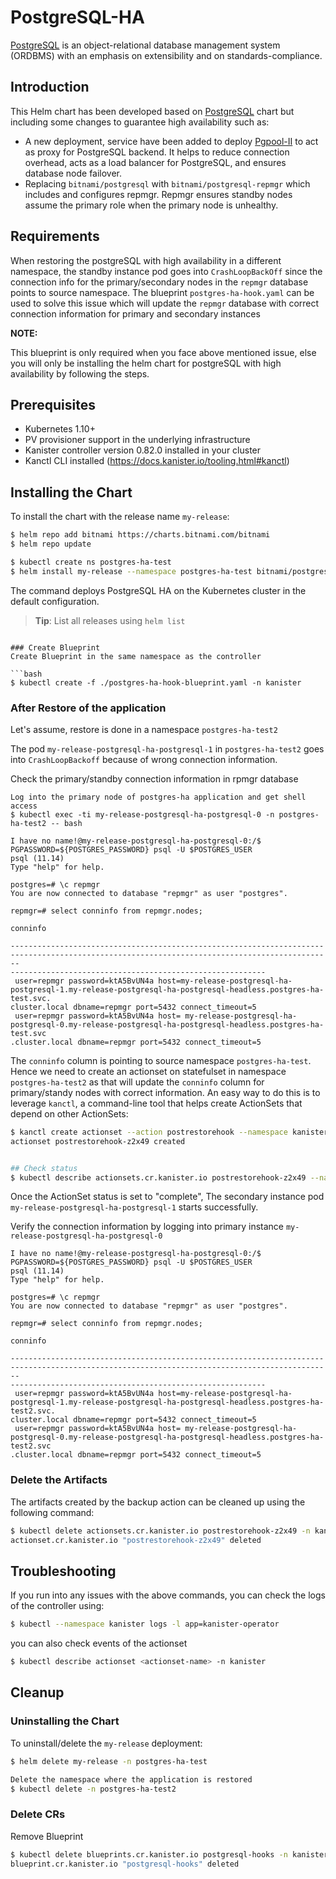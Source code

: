 # PostgreSQL-HA

[PostgreSQL](https://www.postgresql.org/) is an object-relational database management system (ORDBMS) with an emphasis on extensibility and on standards-compliance. 

## Introduction

This Helm chart has been developed based on [PostgreSQL](https://github.com/bitnami/charts/tree/master/bitnami/postgresql) chart but including some changes to guarantee high availability such as:

- A new deployment, service have been added to deploy [Pgpool-II](https://pgpool.net/mediawiki/index.php/Main_Page) to act as proxy for PostgreSQL backend. It helps to reduce connection overhead, acts as a load balancer for PostgreSQL, and ensures database node failover.
- Replacing `bitnami/postgresql` with `bitnami/postgresql-repmgr` which includes and configures repmgr. Repmgr ensures standby nodes assume the primary role when the primary node is unhealthy.

## Requirements
When restoring the postgreSQL with high availability in a different namespace, the standby instance pod goes into `CrashLoopBackOff` since the connection info for the primary/secondary nodes in the `repmgr` database points to source namespace. The blueprint `postgres-ha-hook.yaml` can be used to solve this issue which will update the `repmgr` database with correct connection information for primary and secondary instances

**NOTE:**

This blueprint is only required when you face above mentioned issue, else you will only be installing the helm chart for postgreSQL with high availability by following the steps.

## Prerequisites

- Kubernetes 1.10+
- PV provisioner support in the underlying infrastructure
- Kanister controller version 0.82.0 installed in your cluster
- Kanctl CLI installed (https://docs.kanister.io/tooling.html#kanctl)

## Installing the Chart
To install the chart with the release name `my-release`:

```bash
$ helm repo add bitnami https://charts.bitnami.com/bitnami
$ helm repo update

$ kubectl create ns postgres-ha-test
$ helm install my-release --namespace postgres-ha-test bitnami/postgresql-ha
```

The command deploys PostgreSQL HA on the Kubernetes cluster in the default configuration.

> **Tip**: List all releases using `helm list`

```

### Create Blueprint
Create Blueprint in the same namespace as the controller

```bash
$ kubectl create -f ./postgres-ha-hook-blueprint.yaml -n kanister
```

### After Restore of the application
Let's assume, restore is done in a namespace `postgres-ha-test2`

The pod `my-release-postgresql-ha-postgresql-1` in `postgres-ha-test2` goes into `CrashLoopBackoff` because of wrong connection information.

Check the primary/standby connection information in rpmgr database 

```
Log into the primary node of postgres-ha application and get shell access
$ kubectl exec -ti my-release-postgresql-ha-postgresql-0 -n postgres-ha-test2 -- bash

I have no name!@my-release-postgresql-ha-postgresql-0:/$ PGPASSWORD=${POSTGRES_PASSWORD} psql -U $POSTGRES_USER
psql (11.14)
Type "help" for help.

postgres=# \c repmgr
You are now connected to database "repmgr" as user "postgres".

repmgr=# select conninfo from repmgr.nodes;
                                                                                               conninfo                                       
                                                         
----------------------------------------------------------------------------------------------------------------------------------------------
---------------------------------------------------------
 user=repmgr password=ktA5BvUN4a host=my-release-postgresql-ha-postgresql-1.my-release-postgresql-ha-postgresql-headless.postgres-ha-test.svc.
cluster.local dbname=repmgr port=5432 connect_timeout=5
 user=repmgr password=ktA5BvUN4a host= my-release-postgresql-ha-postgresql-0.my-release-postgresql-ha-postgresql-headless.postgres-ha-test.svc
.cluster.local dbname=repmgr port=5432 connect_timeout=5

```

The `conninfo` column is pointing to source namespace `postgres-ha-test`. Hence we need to create an actionset on statefulset in namespace `postgres-ha-test2` as that will update the `conninfo` column for primary/standy nodes with correct information.  An easy way to do this is to leverage `kanctl`, a command-line tool that helps create ActionSets that depend on other ActionSets:

```bash
$ kanctl create actionset --action postrestorehook --namespace kanister --blueprint postgresql-hooks --statefulset postgres-ha-test2/my-release-postgresql-ha-postgresql
actionset postrestorehook-z2x49 created


## Check status
$ kubectl describe actionsets.cr.kanister.io postrestorehook-z2x49 --namespace kanister
```

Once the ActionSet status is set to "complete", The secondary instance pod `my-release-postgresql-ha-postgresql-1` starts successfully.

Verify the connection information by logging into primary instance `my-release-postgresql-ha-postgresql-0`

```
I have no name!@my-release-postgresql-ha-postgresql-0:/$ PGPASSWORD=${POSTGRES_PASSWORD} psql -U $POSTGRES_USER
psql (11.14)
Type "help" for help.

postgres=# \c repmgr
You are now connected to database "repmgr" as user "postgres".

repmgr=# select conninfo from repmgr.nodes;
                                                                                               conninfo                                       
                                                         
----------------------------------------------------------------------------------------------------------------------------------------------
---------------------------------------------------------
 user=repmgr password=ktA5BvUN4a host=my-release-postgresql-ha-postgresql-1.my-release-postgresql-ha-postgresql-headless.postgres-ha-test2.svc.
cluster.local dbname=repmgr port=5432 connect_timeout=5
 user=repmgr password=ktA5BvUN4a host= my-release-postgresql-ha-postgresql-0.my-release-postgresql-ha-postgresql-headless.postgres-ha-test2.svc
.cluster.local dbname=repmgr port=5432 connect_timeout=5

```

### Delete the Artifacts

The artifacts created by the backup action can be cleaned up using the following command:

```bash
$ kubectl delete actionsets.cr.kanister.io postrestorehook-z2x49 -n kanister
actionset.cr.kanister.io "postrestorehook-z2x49" deleted

```

## Troubleshooting

If you run into any issues with the above commands, you can check the logs of the controller using:

```bash
$ kubectl --namespace kanister logs -l app=kanister-operator
```

you can also check events of the actionset

```bash
$ kubectl describe actionset <actionset-name> -n kanister
```

## Cleanup

### Uninstalling the Chart

To uninstall/delete the `my-release` deployment:

```bash
$ helm delete my-release -n postgres-ha-test

Delete the namespace where the application is restored
$ kubectl delete -n postgres-ha-test2
```

### Delete CRs
Remove Blueprint 

```bash
$ kubectl delete blueprints.cr.kanister.io postgresql-hooks -n kanister 
blueprint.cr.kanister.io "postgresql-hooks" deleted

```
